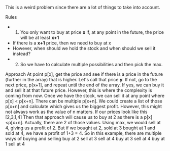 This is a weird problem since there are a lot of things to take into account.

Rules
- 1. You only want to buy at price **x** if, at any point in the future, the price will be at least **x+1**
- If there is a **x+1** price, then we need to buy at x
- However, when should we hold the stock and when should we sell it instead?
- 2. So we have to calculate multiple possibilities and then pick the max. 

Approach
	At point p[x], get the price and see if there is a price in the future (further in the array) that is higher. Let's call that price **y**. If not, go to the next price, p[x+1], and repeat until the end of the array. If yes, we can buy it and sell it at that future price.
	However, this is where the complexity is coming from now.
	Once we have the stock, we can sell it at any point where p[x] < p[x+n]. There can be multiple p[x+n]. We could create a list of those p[x+n] and calculate which gives us the biggest profit.
	However, this might not always work as the value of n matters.
	If our prices look like this
		 [2,3,1,4]
	Then that approach will cause us to buy at 2 as there is a p[x] <p[x+n]. Actually, there are 2 of those values. Using max, we would sell at 4, giving us a profit of 2. 
	But if we bought at 2, sold at 3 bought at 1 and sold at 4, we have a profit of 1+3 = 4. So in this example, there are multiple ways of buying and selling
		buy at 2
			sell at 3
			sell at 4
		buy at 3
			sell at 4
		buy at 1
			sell at 4
	